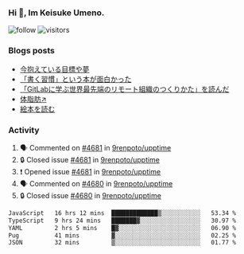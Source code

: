 ### Hi 👋, Im Keisuke Umeno.

<!--
**9renpoto/9renpoto** is a ✨ _special_ ✨ repository because its `README.md` (this file) appears on your GitHub profile.

Here are some ideas to get you started:

- 🔭 I’m currently working on ...
- 🌱 I’m currently learning ...
- 👯 I’m looking to collaborate on ...
- 🤔 I’m looking for help with ...
- 💬 Ask me about ...
- 📫 How to reach me: ...
- 😄 Pronouns: ...
- ⚡ Fun fact: ...
-->

![follow](https://img.shields.io/github/followers/9renpoto?label=Follow&style=social)
![visitors](https://komarev.com/ghpvc/?username=9renpoto&label=Profile%20views&color=0e75b6&style=flat)

### Blogs posts

<!-- BLOG-POST-LIST:START -->
- [今抱えている目標や夢](https://9renpoto.win/entry/2024/12/02/objective)
- [「書く習慣」という本が面白かった](https://9renpoto.win/entry/2024/11/11/leave_a_feeling_sad)
- [「GitLabに学ぶ世界最先端のリモート組織のつくりかた」を読んだ](https://9renpoto.win/entry/2024/09/10/remote_organization)
- [体脂肪↗](https://9renpoto.win/entry/2024/08/12/gaining_fat)
- [絵本を読む](https://9renpoto.win/entry/2024/07/26/picture_book)
<!-- BLOG-POST-LIST:END -->

### Activity

<!--START_SECTION:activity-->
1. 🗣 Commented on [#4681](https://github.com/9renpoto/upptime/issues/4681#issuecomment-2527386383) in [9renpoto/upptime](https://github.com/9renpoto/upptime)
2. 🔒 Closed issue [#4681](https://github.com/9renpoto/upptime/issues/4681) in [9renpoto/upptime](https://github.com/9renpoto/upptime)
3. ❗ Opened issue [#4681](https://github.com/9renpoto/upptime/issues/4681) in [9renpoto/upptime](https://github.com/9renpoto/upptime)
4. 🗣 Commented on [#4680](https://github.com/9renpoto/upptime/issues/4680#issuecomment-2527106115) in [9renpoto/upptime](https://github.com/9renpoto/upptime)
5. 🔒 Closed issue [#4680](https://github.com/9renpoto/upptime/issues/4680) in [9renpoto/upptime](https://github.com/9renpoto/upptime)
<!--END_SECTION:activity-->

<!--START_SECTION:waka-->

```txt
JavaScript   16 hrs 12 mins  █████████████▒░░░░░░░░░░░   53.34 %
TypeScript   9 hrs 24 mins   ███████▓░░░░░░░░░░░░░░░░░   30.97 %
YAML         2 hrs 5 mins    █▓░░░░░░░░░░░░░░░░░░░░░░░   06.90 %
Pug          41 mins         ▓░░░░░░░░░░░░░░░░░░░░░░░░   02.25 %
JSON         32 mins         ▒░░░░░░░░░░░░░░░░░░░░░░░░   01.77 %
```

<!--END_SECTION:waka-->
